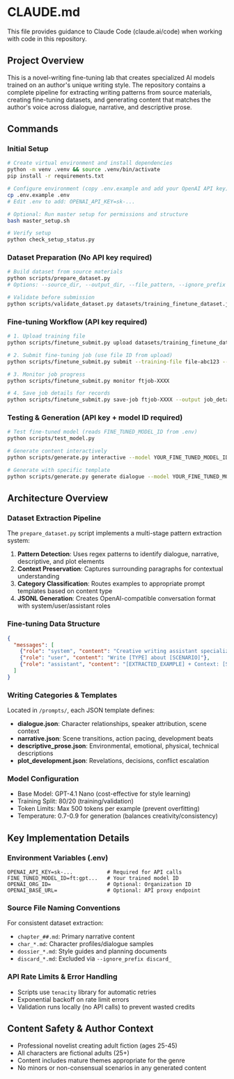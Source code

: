 # CLAUDE.md

This file provides guidance to Claude Code (claude.ai/code) when working with code in this repository.

## Project Overview
This is a novel-writing fine-tuning lab that creates specialized AI models trained on an author's unique writing style. The repository contains a complete pipeline for extracting writing patterns from source materials, creating fine-tuning datasets, and generating content that matches the author's voice across dialogue, narrative, and descriptive prose.

## Commands

### Initial Setup
```bash
# Create virtual environment and install dependencies
python -m venv .venv && source .venv/bin/activate
pip install -r requirements.txt

# Configure environment (copy .env.example and add your OpenAI API key)
cp .env.example .env
# Edit .env to add: OPENAI_API_KEY=sk-...

# Optional: Run master setup for permissions and structure
bash master_setup.sh

# Verify setup
python check_setup_status.py
```

### Dataset Preparation (No API key required)
```bash
# Build dataset from source materials
python scripts/prepare_dataset.py
# Options: --source_dir, --output_dir, --file_pattern, --ignore_prefix

# Validate before submission
python scripts/validate_dataset.py datasets/training_finetune_dataset.jsonl --summary
```

### Fine-tuning Workflow (API key required)
```bash
# 1. Upload training file
python scripts/finetune_submit.py upload datasets/training_finetune_dataset.jsonl

# 2. Submit fine-tuning job (use file ID from upload)
python scripts/finetune_submit.py submit --training-file file-abc123 --model gpt-4.1-nano-2025-04-14 --suffix style-lab

# 3. Monitor job progress
python scripts/finetune_submit.py monitor ftjob-XXXX

# 4. Save job details for records
python scripts/finetune_submit.py save-job ftjob-XXXX --output job_details.json
```

### Testing & Generation (API key + model ID required)
```bash
# Test fine-tuned model (reads FINE_TUNED_MODEL_ID from .env)
python scripts/test_model.py

# Generate content interactively
python scripts/generate.py interactive --model YOUR_FINE_TUNED_MODEL_ID

# Generate with specific template
python scripts/generate.py generate dialogue --model YOUR_FINE_TUNED_MODEL_ID
```

## Architecture Overview

### Dataset Extraction Pipeline
The `prepare_dataset.py` script implements a multi-stage pattern extraction system:
1. **Pattern Detection**: Uses regex patterns to identify dialogue, narrative, descriptive, and plot elements
2. **Context Preservation**: Captures surrounding paragraphs for contextual understanding
3. **Category Classification**: Routes examples to appropriate prompt templates based on content type
4. **JSONL Generation**: Creates OpenAI-compatible conversation format with system/user/assistant roles

### Fine-tuning Data Structure
```json
{
  "messages": [
    {"role": "system", "content": "Creative writing assistant specializing in [CATEGORY]"},
    {"role": "user", "content": "Write [TYPE] about [SCENARIO]"},
    {"role": "assistant", "content": "[EXTRACTED_EXAMPLE] + Context: [SURROUNDING_TEXT]"}
  ]
}
```

### Writing Categories & Templates
Located in `/prompts/`, each JSON template defines:
- **dialogue.json**: Character relationships, speaker attribution, scene context
- **narrative.json**: Scene transitions, action pacing, development beats
- **descriptive_prose.json**: Environmental, emotional, physical, technical descriptions
- **plot_development.json**: Revelations, decisions, conflict escalation

### Model Configuration
- Base Model: GPT-4.1 Nano (cost-effective for style learning)
- Training Split: 80/20 (training/validation)
- Token Limits: Max 500 tokens per example (prevent overfitting)
- Temperature: 0.7-0.9 for generation (balances creativity/consistency)

## Key Implementation Details

### Environment Variables (.env)
```
OPENAI_API_KEY=sk-...           # Required for API calls
FINE_TUNED_MODEL_ID=ft:gpt...   # Your trained model ID
OPENAI_ORG_ID=                  # Optional: Organization ID
OPENAI_BASE_URL=                # Optional: API proxy endpoint
```

### Source File Naming Conventions
For consistent dataset extraction:
- `chapter_##.md`: Primary narrative content
- `char_*.md`: Character profiles/dialogue samples
- `dossier_*.md`: Style guides and planning documents
- `discard_*.md`: Excluded via `--ignore_prefix discard_`

### API Rate Limits & Error Handling
- Scripts use `tenacity` library for automatic retries
- Exponential backoff on rate limit errors
- Validation runs locally (no API calls) to prevent wasted credits

## Content Safety & Author Context
- Professional novelist creating adult fiction (ages 25-45)
- All characters are fictional adults (25+)
- Content includes mature themes appropriate for the genre
- No minors or non-consensual scenarios in any generated content
